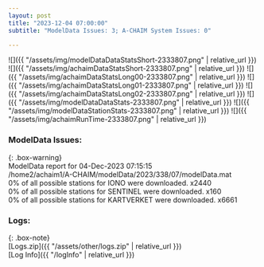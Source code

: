 ```yaml
---
layout: post
title: "2023-12-04 07:00:00"
subtitle: "ModelData Issues: 3; A-CHAIM System Issues: 0"

---
```


![]({{ "/assets/img/modelDataDataStatsShort-2333807.png" | relative_url }})
![]({{ "/assets/img/achaimDataStatsShort-2333807.png" | relative_url }})
![]({{ "/assets/img/achaimDataStatsLong00-2333807.png" | relative_url }})
![]({{ "/assets/img/achaimDataStatsLong01-2333807.png" | relative_url }})
![]({{ "/assets/img/achaimDataStatsLong02-2333807.png" | relative_url }})
![]({{ "/assets/img/modelDataDataStats-2333807.png" | relative_url }})
![]({{ "/assets/img/modelDataStationStats-2333807.png" | relative_url }})
![]({{ "/assets/img/achaimRunTime-2333807.png" | relative_url }})


### ModelData Issues:  
  
{: .box-warning}  
 ModelData report for 04-Dec-2023 07:15:15   
 /home2/achaim1/A-CHAIM/modelData/2023/338/07/modelData.mat   
 0% of all possible stations for IONO were downloaded. x2440   
 0% of all possible stations for SENTINEL were downloaded. x160   
 0% of all possible stations for KARTVERKET were downloaded. x6661   
  


### Logs:  
  
{: .box-note}  
[Logs.zip]({{ "/assets/other/logs.zip" | relative_url }})  
[Log Info]({{ "/logInfo" | relative_url }})  
